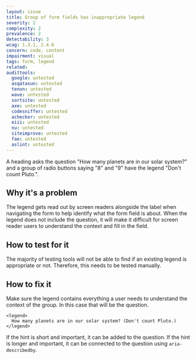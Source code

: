 ```yaml
---
layout: issue
title: Group of form fields has inappropriate legend
severity: 2
complexity: 2
prevalence: 2
detectability: 3
wcag: 1.3.1, 2.4.6
concern: code, content
impairment: visual
tags: form, legend
related:
audittools:
  google: untested
  asqatasun: untested
  tenon: untested
  wave: untested
  sortsite: untested
  axe: untested
  codesniffer: untested
  achecker: untested
  eiii: untested
  nu: untested
  siteimprove: untested
  fae: untested
  aslint: untested
---
```


A heading asks the question "How many planets are in our solar system?" and a group of radio buttons saying "8" and "9" have the legend "Don't count Pluto.".


## Why it's a problem

The legend gets read out by screen readers alongside the label when navigating the form to help identify what the form field is about.
When the legend does not include the question, it will make it difficult for screen reader users to understand the context and fill in the field.


## How to test for it

The majority of testing tools will not be able to find if an existing legend is appropriate or not.
Therefore, this needs to be tested manually.


## How to fix it

Make sure the legend contains everything a user needs to understand the context of the group. In this case that will be the question.

```
<legend>
  How many planets are in our solar system? (Don't count Pluto.)
</legend>
```

If the hint is short and important, it can be added to the question.
If the hint is longer and important, it can be connected to the question using `aria-describedby`.

